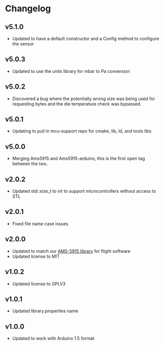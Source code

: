 # Changelog

## v5.1.0
- Updated to have a default constructor and a Config method to configure the sensor

## v5.0.3
- Updated to use the units library for mbar to Pa conversion

## v5.0.2
- Discovered a bug where the potentially wrong size was being used for requesting bytes and the die temperature check was bypassed.

## v5.0.1
- Updating to pull in mcu-support repo for cmake, lib, ld, and tools libs

## v5.0.0
- Merging Ams5915 and Ams5915-arduino, this is the first open tag between the two.

## v2.0.2
- Updated std::size_t to int to support microcontrollers without access to STL

## v2.0.1
- Fixed file name case issues

## v2.0.0
- Updated to match our [AMS-5915 library](https://github.com/bolderflight/ams5915) for flight software
- Updated license to MIT

## v1.0.2
- Updated license to GPLV3

## v1.0.1
- Updated library.properties name

## v1.0.0
- Updated to work with Arduino 1.5 format
